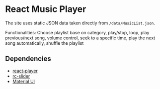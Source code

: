 # React Music Player

The site uses static JSON data taken directly from `/data/MusicList.json`.

Functionalities: Choose playlist base on category, play/stop, loop, play previous/next song, volume control, seek to a specific time, play the next song automatically, shuffle the playlist

## Dependencies

* [react-player](https://github.com/cookpete/react-player)
* [rc-slider](https://github.com/react-component/slider)
* [Material UI](https://mui.com/material-ui/)
